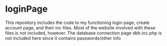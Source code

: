 # loginPage
This repository includes the code to my functioning login page, create account page, and their inc files.
Most of the website involved with these files is not included, however.
The database connection page dbh.inc.php is not included here since it contains passwords/other info


